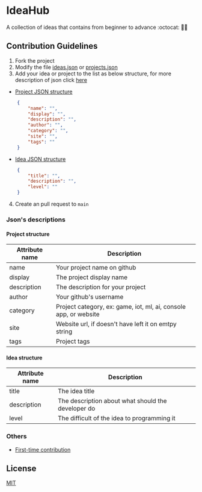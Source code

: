 # IdeaHub
A collection of ideas that contains from beginner to advance :octocat: 🎯🚀

## Contribution Guidelines
1. Fork the project
2. Modify the file [ideas.json](./data/ideas.json) or [projects.json](./data/projects.json)
3. Add your idea or project to the list as below structure, for more description of json click [here](#jsons-descriptions)
- [Project JSON structure](#project-structure)
```json
    {
        "name": "",
        "display": "",
        "description": "",
        "author": "",
        "category": "",
        "site": "",
        "tags": ""
    }
```

- [Idea JSON structure](#idea-structure)
```json
    {
        "title": "",
        "description": "",
        "level": ""
    }
```
4. Create an pull request to `main`

### Json's descriptions
#### Project structure
|Attribute name | Description                                                       |
|---------------|-------------------------------------------------------------------|
|name           | Your project name on github                                       |
|display        | The project display name                                          |
|description    | The description for your project                                  |
|author         | Your github's username                                            |
|category       | Project category, ex: game, iot, ml, ai, console app, or website  |
|site           | Website url, if doesn't have left it on emtpy string              |
|tags           | Project tags                                                      |

#### Idea structure 
|Attribute name | Description                                                       |
|---------------|-------------------------------------------------------------------|
|title          | The idea title                                                    |
|description    | The description about what should the developer do                |
|level          | The difficult of the idea to programming it                       |

### Others
- [First-time contribution](./CONTRIBUTING.md)
## License
[MIT](./LICENSE)
